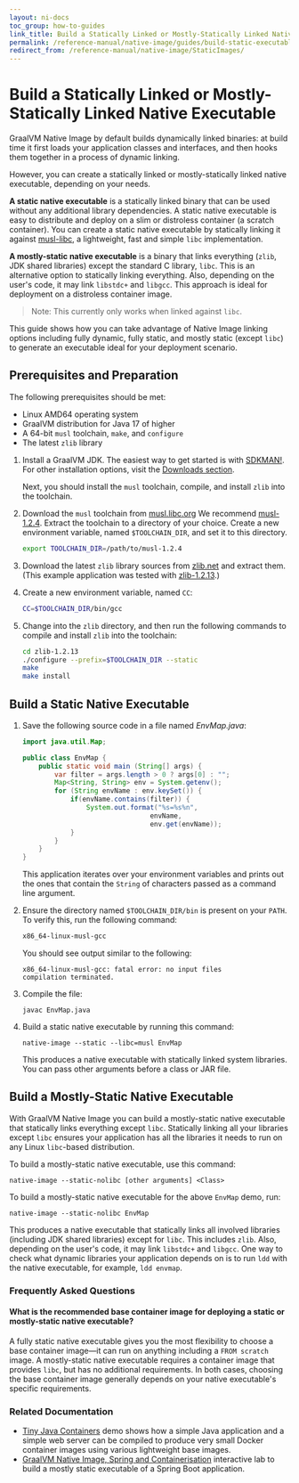 ```yaml
---
layout: ni-docs
toc_group: how-to-guides
link_title: Build a Statically Linked or Mostly-Statically Linked Native Executable
permalink: /reference-manual/native-image/guides/build-static-executables/
redirect_from: /reference-manual/native-image/StaticImages/
---
```


# Build a Statically Linked or Mostly-Statically Linked Native Executable

GraalVM Native Image by default builds dynamically linked binaries: at build time it first loads your application classes and interfaces, and then hooks them together in a process of dynamic linking.

However, you can create a statically linked or mostly-statically linked native executable, depending on your needs.

**A static native executable** is a statically linked binary that can be used without any additional library dependencies.
A static native executable is easy to distribute and deploy on a slim or distroless container (a scratch container).
You can create a static native executable by statically linking it against [musl-libc](https://musl.libc.org/), a lightweight, fast and simple `libc` implementation.

**A mostly-static native executable** is a binary that links everything (`zlib`, JDK shared libraries) except the standard C library, `libc`. This is an alternative option to statically linking everything. Also, depending on the user's code, it may link `libstdc+` and `libgcc`.
This approach is ideal for deployment on a distroless container image.

> Note: This currently only works when linked against `libc`.

This guide shows how you can take advantage of Native Image linking options including fully dynamic, fully static, and mostly static (except `libc`) to generate an executable ideal for your deployment scenario.

## Prerequisites and Preparation

The following prerequisites should be met:

- Linux AMD64 operating system
- GraalVM distribution for Java 17 of higher
- A 64-bit `musl` toolchain, `make`, and `configure`
- The latest `zlib` library

1. Install a GraalVM JDK.
The easiest way to get started is with [SDKMAN!](https://sdkman.io/jdks#graal).
For other installation options, visit the [Downloads section](https://www.graalvm.org/downloads/).

    Next, you should install the `musl` toolchain, compile, and install `zlib` into the toolchain.
2. Download the `musl` toolchain from [musl.libc.org](https://musl.libc.org/)
We recommend [musl-1.2.4](ttps://musl.libc.org/releases/musl-1.2.4.tar.gz). 
Extract the toolchain to a directory of your choice.
Create a new environment variable, named `$TOOLCHAIN_DIR`, and set it to this directory.
    ```bash
    export TOOLCHAIN_DIR=/path/to/musl-1.2.4
    ```

3. Download the latest `zlib` library sources from [zlib.net](https://zlib.net/) and extract them. (This example application was tested with [zlib-1.2.13](https://zlib.net/fossils/zlib-1.2.13.tar.gz).)

4. Create a new environment variable, named `CC`:
    ```bash
    CC=$TOOLCHAIN_DIR/bin/gcc
    ```

5. Change into the `zlib` directory, and then run the following commands to compile and install `zlib` into the toolchain:
    ```bash
    cd zlib-1.2.13
    ./configure --prefix=$TOOLCHAIN_DIR --static
    make
    make install
    ```

## Build a Static Native Executable

1. Save the following source code in a file named _EnvMap.java_:
    ```java
    import java.util.Map;

    public class EnvMap {
        public static void main (String[] args) {
            var filter = args.length > 0 ? args[0] : "";
            Map<String, String> env = System.getenv();
            for (String envName : env.keySet()) {
                if(envName.contains(filter)) {
                    System.out.format("%s=%s%n",
                                    envName,
                                    env.get(envName));
                }
            }
        }
    }
    ```
    This application iterates over your environment variables and prints out the ones that contain the `String` of characters passed as a command line argument.

2.  Ensure the directory named `$TOOLCHAIN_DIR/bin` is present on your `PATH`.
    To verify this, run the following command:
    ```bash
    x86_64-linux-musl-gcc
    ```
    You should see output similar to the following:
    ```
    x86_64-linux-musl-gcc: fatal error: no input files
    compilation terminated.
    ```
3. Compile the file:
    ```shell
    javac EnvMap.java
    ```

4. Build a static native executable by running this command:
    ```shell
    native-image --static --libc=musl EnvMap
    ```
    This produces a native executable with statically linked system libraries.
    You can pass other arguments before a class or JAR file.

## Build a Mostly-Static Native Executable

With GraalVM Native Image you can build a mostly-static native executable that statically links everything except `libc`. 
Statically linking all your libraries except `libc` ensures your application has all the libraries it needs to run on any Linux `libc`-based distribution.

To build a mostly-static native executable, use this command:
```shell
native-image --static-nolibc [other arguments] <Class>
```

To build a mostly-static native executable for the above `EnvMap` demo, run:
```shell
native-image --static-nolibc EnvMap
```

This produces a native executable that statically links all involved libraries (including JDK shared libraries) except for `libc`. 
This includes `zlib`. 
Also, depending on the user's code, it may link `libstdc+` and `libgcc`. 
One way to check what dynamic libraries your application depends on is to run `ldd` with the native executable, for example, `ldd envmap`.

### Frequently Asked Questions

#### What is the recommended base container image for deploying a static or mostly-static native executable?

A fully static native executable gives you the most flexibility to choose a base container image&mdash;it can run on anything including a `FROM scratch` image.
A mostly-static native executable requires a container image that provides `libc`, but has no additional requirements.
In both cases, choosing the base container image generally depends on your native executable's specific requirements.

### Related Documentation

* [Tiny Java Containers](https://github.com/graalvm/graalvm-demos/tree/master/tiny-java-containers) demo shows how a simple Java application and a simple web server can be compiled to produce very small Docker container images using various lightweight base images.
* [GraalVM Native Image, Spring and Containerisation](https://luna.oracle.com/lab/fdfd090d-e52c-4481-a8de-dccecdca7d68) interactive lab to build a mostly static executable of a Spring Boot application.